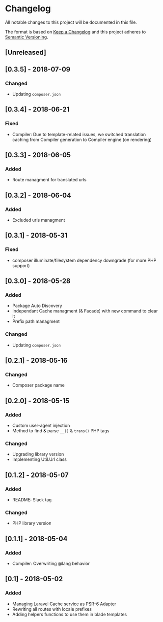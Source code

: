 # Changelog
All notable changes to this project will be documented in this file.

The format is based on [Keep a Changelog](http://keepachangelog.com/en/1.0.0/)
and this project adheres to [Semantic Versioning](http://semver.org/spec/v2.0.0.html).

## [Unreleased]

## [0.3.5] - 2018-07-09
### Changed
- Updating `composer.json`

## [0.3.4] - 2018-06-21
### Fixed
- Compiler: Due to template-related issues, we switched translation caching from Compiler generation to Compiler engine (on rendering)

## [0.3.3] - 2018-06-05
### Added
- Route managment for translated urls

## [0.3.2] - 2018-06-04
### Added
- Excluded urls managment

## [0.3.1] - 2018-05-31
### Fixed
- composer illuminate/filesystem dependency downgrade (for more PHP support)

## [0.3.0] - 2018-05-28
### Added
- Package Auto Discovery
- Independant Cache managment (& Facade) with new command to clear it
- Prefix path managment
### Changed
- Updating `composer.json`

## [0.2.1] - 2018-05-16
### Changed
- Composer package name

## [0.2.0] - 2018-05-15
### Added
- Custom user-agent injection
- Method to find & parse `__()` & `trans()` PHP tags
### Changed
- Upgrading library version
- Implementing Util.Url class

## [0.1.2] - 2018-05-07
### Added
- README: Slack tag
### Changed
- PHP library version

## [0.1.1] - 2018-05-04
### Added
- Compiler: Overwriting @lang behavior

## [0.1] - 2018-05-02
### Added
- Managing Laravel Cache service as PSR-6 Adapter
- Rewriting all routes with locale prefixes
- Adding helpers functions to use them in blade templates
